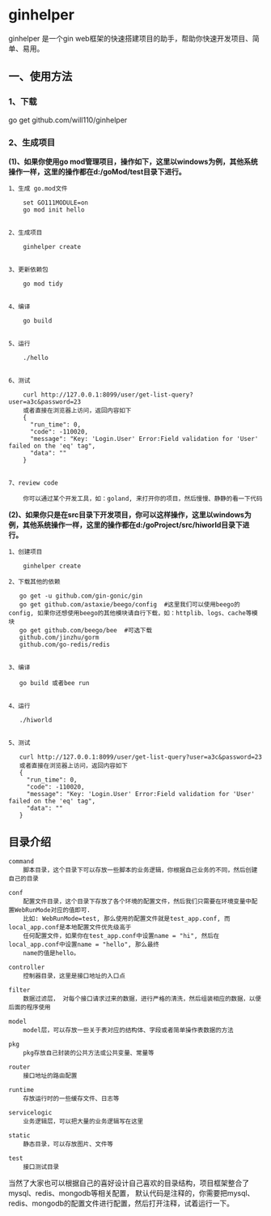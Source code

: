 # ginhelper
ginhelper 是一个gin web框架的快速搭建项目的助手，帮助你快速开发项目、简单、易用。


## 一、使用方法

### 1、下载
go get github.com/will110/ginhelper


### 2、生成项目

__(1)、如果你使用go mod管理项目，操作如下，这里以windows为例，其他系统操作一样，这里的操作都在d:/goMod/test目录下进行。__

    1、生成 go.mod文件
    
        set GO111MODULE=on
        go mod init hello


    2、生成项目
    
        ginhelper create


    3、更新依赖包
    
        go mod tidy
    
    
    4、编译
    
        go build
    

    5、运行
    
        ./hello
        
        
    6、测试
    
        curl http://127.0.0.1:8099/user/get-list-query?user=a3c&password=23
        或者直接在浏览器上访问，返回内容如下
        {
          "run_time": 0,
          "code": -110020,
          "message": "Key: 'Login.User' Error:Field validation for 'User' failed on the 'eq' tag",
          "data": ""
        }


    7、review code

        你可以通过某个开发工具，如：goland, 来打开你的项目，然后慢慢、静静的看一下代码



__(2)、如果你只是在src目录下开发项目，你可以这样操作，这里以windows为例，其他系统操作一样，这里的操作都在d:/goProject/src/hiworld目录下进行。__
        
    1、创建项目
    
        ginhelper create
       
    2、下载其他的依赖
    
       go get -u github.com/gin-gonic/gin
       go get github.com/astaxie/beego/config  #这里我们可以使用beego的config, 如果你还想使用beego的其他模块请自行下载，如：httplib、logs、cache等模块
       go get github.com/beego/bee  #可选下载
       github.com/jinzhu/gorm
       github.com/go-redis/redis
       
       
    3、编译
    
       go build 或者bee run
       
       
    4、运行
    
       ./hiworld
       
       
    5、测试
       
       curl http://127.0.0.1:8099/user/get-list-query?user=a3c&password=23
       或者直接在浏览器上访问，返回内容如下
       {
         "run_time": 0,
         "code": -110020,
         "message": "Key: 'Login.User' Error:Field validation for 'User' failed on the 'eq' tag",
         "data": ""
       }
    


## 目录介绍

    command  
        脚本目录，这个目录下可以存放一些脚本的业务逻辑，你根据自己业务的不同，然后创建自己的目录
        
    conf
        配置文件目录，这个目录下存放了各个环境的配置文件，然后我们只需要在环境变量中配置WebRunMode对应的值即可.
        比如: WebRunMode=test, 那么使用的配置文件就是test_app.conf, 而local_app.conf是本地配置文件优先级高于
        任何配置文件，如果你在test_app.conf中设置name = "hi", 然后在local_app.conf中设置name = "hello", 那么最终
        name的值是hello。
        
    controller
        控制器目录，这里是接口地址的入口点
    
    filter
        数据过滤层， 对每个接口请求过来的数据，进行严格的清洗，然后组装相应的数据，以便后面的程序使用
    
    model
        model层，可以存放一些关于表对应的结构体、字段或者简单操作表数据的方法
    
    pkg
        pkg存放自己封装的公共方法或公共变量、常量等
        
    router
        接口地址的路由配置
        
    runtime
        存放运行时的一些缓存文件、日志等
        
    servicelogic
        业务逻辑层，可以把大量的业务逻辑写在这里
        
    static
        静态目录，可以存放图片、文件等
        
    test
        接口测试目录



当然了大家也可以根据自己的喜好设计自己喜欢的目录结构，项目框架整合了mysql、redis、mongodb等相关配置，
默认代码是注释的，你需要把mysql、redis、mongodb的配置文件进行配置，然后打开注释，试着运行一下。